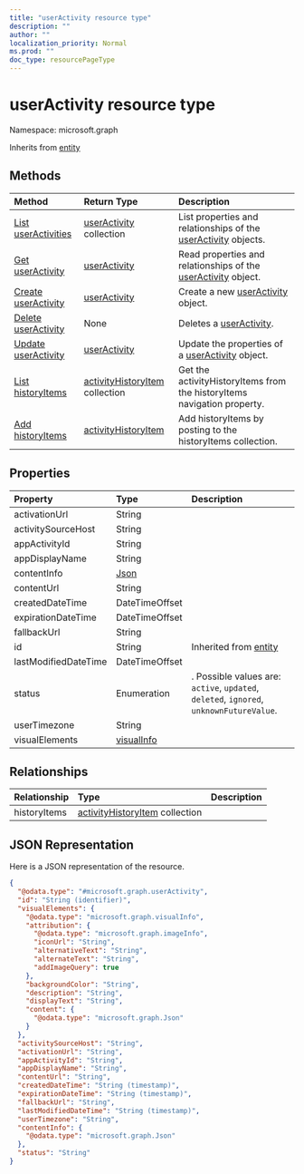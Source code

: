```yaml
---
title: "userActivity resource type"
description: ""
author: ""
localization_priority: Normal
ms.prod: ""
doc_type: resourcePageType
---
```


# userActivity resource type


Namespace: microsoft.graph




Inherits from [entity](../resources/entity.md)

## Methods
|Method|Return Type|Description|
|:---|:---|:---|
|[List userActivities](../api/useractivity-list.md)|[userActivity](../resources/useractivity.md) collection|List properties and relationships of the [userActivity](../resources/useractivity.md) objects.|
|[Get userActivity](../api/useractivity-get.md)|[userActivity](../resources/useractivity.md)|Read properties and relationships of the [userActivity](../resources/useractivity.md) object.|
|[Create userActivity](../api/useractivity-create.md)|[userActivity](../resources/useractivity.md)|Create a new [userActivity](../resources/useractivity.md) object.|
|[Delete userActivity](../api/useractivity-delete.md)|None|Deletes a [userActivity](../resources/useractivity.md).|
|[Update userActivity](../api/useractivity-update.md)|[userActivity](../resources/useractivity.md)|Update the properties of a [userActivity](../resources/useractivity.md) object.|
|[List historyItems](../api/useractivity-list-historyitems.md)|[activityHistoryItem](../resources/activityhistoryitem.md) collection|Get the activityHistoryItems from the historyItems navigation property.|
|[Add historyItems](../api/useractivity-post-historyitems.md)|[activityHistoryItem](../resources/activityhistoryitem.md)|Add historyItems by posting to the historyItems collection.|

## Properties
|Property|Type|Description|
|:---|:---|:---|
|activationUrl|String||
|activitySourceHost|String||
|appActivityId|String||
|appDisplayName|String||
|contentInfo|[Json](../resources/json.md)||
|contentUrl|String||
|createdDateTime|DateTimeOffset||
|expirationDateTime|DateTimeOffset||
|fallbackUrl|String||
|id|String| Inherited from [entity](../resources/entity.md)|
|lastModifiedDateTime|DateTimeOffset||
|status|Enumeration|. Possible values are: `active`, `updated`, `deleted`, `ignored`, `unknownFutureValue`.|
|userTimezone|String||
|visualElements|[visualInfo](../resources/visualinfo.md)||

## Relationships
|Relationship|Type|Description|
|:---|:---|:---|
|historyItems|[activityHistoryItem](../resources/activityhistoryitem.md) collection||

## JSON Representation
Here is a JSON representation of the resource.
<!-- {
  "blockType": "resource",
  "keyProperty": "id",
  "@odata.type": "microsoft.graph.userActivity",
  "baseType": "microsoft.graph.entity",
  "openType": false
}
-->
``` json
{
  "@odata.type": "#microsoft.graph.userActivity",
  "id": "String (identifier)",
  "visualElements": {
    "@odata.type": "microsoft.graph.visualInfo",
    "attribution": {
      "@odata.type": "microsoft.graph.imageInfo",
      "iconUrl": "String",
      "alternativeText": "String",
      "alternateText": "String",
      "addImageQuery": true
    },
    "backgroundColor": "String",
    "description": "String",
    "displayText": "String",
    "content": {
      "@odata.type": "microsoft.graph.Json"
    }
  },
  "activitySourceHost": "String",
  "activationUrl": "String",
  "appActivityId": "String",
  "appDisplayName": "String",
  "contentUrl": "String",
  "createdDateTime": "String (timestamp)",
  "expirationDateTime": "String (timestamp)",
  "fallbackUrl": "String",
  "lastModifiedDateTime": "String (timestamp)",
  "userTimezone": "String",
  "contentInfo": {
    "@odata.type": "microsoft.graph.Json"
  },
  "status": "String"
}
```

